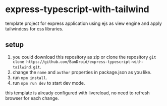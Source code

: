 # express-typescript-with-tailwind
template project for express application using ejs as view engine and apply tailwindcss for css libraries.

## setup
1. you could download this repository as zip or clone the repository `git clone https://github.com/BanDroid/express-typescript-with-tailwind.git`.
3. change the `name` and `author` properties in package.json as you like.
4. run `npm install`.
5. run `npm run dev` to start dev mode.

this template is already configured with livereload, no need to refresh browser for each change.
